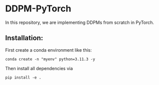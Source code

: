 # DDPM-PyTorch

In this repository, we are implementing DDPMs from scratch in PyTorch. 

## Installation: 
First create a conda environment like this: 
```
conda create -n "myenv" python=3.11.3 -y
```
Then install all dependencies via 
```
pip install -e . 
```